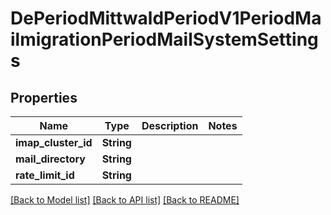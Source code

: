 # DePeriodMittwaldPeriodV1PeriodMailmigrationPeriodMailSystemSettings

## Properties

Name | Type | Description | Notes
------------ | ------------- | ------------- | -------------
**imap_cluster_id** | **String** |  | 
**mail_directory** | **String** |  | 
**rate_limit_id** | **String** |  | 

[[Back to Model list]](../README.md#documentation-for-models) [[Back to API list]](../README.md#documentation-for-api-endpoints) [[Back to README]](../README.md)


